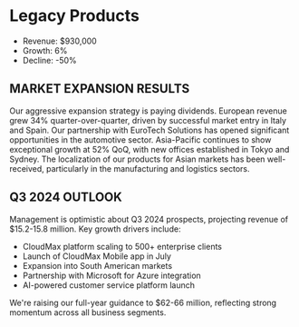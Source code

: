 # Legacy Products
- Revenue: $930,000
- Growth: 6%
- Decline: -50%

## MARKET EXPANSION RESULTS
Our aggressive expansion strategy is paying dividends. European revenue grew 34% quarter-over-quarter, driven by successful market entry in Italy and Spain. Our partnership with EuroTech Solutions has opened significant opportunities in the automotive sector. Asia-Pacific continues to show exceptional growth at 52% QoQ, with new offices established in Tokyo and Sydney. The localization of our products for Asian markets has been well-received, particularly in the manufacturing and logistics sectors.

## Q3 2024 OUTLOOK
Management is optimistic about Q3 2024 prospects, projecting revenue of $15.2-15.8 million. Key growth drivers include:
- CloudMax platform scaling to 500+ enterprise clients
- Launch of CloudMax Mobile app in July
- Expansion into South American markets
- Partnership with Microsoft for Azure integration
- AI-powered customer service platform launch

We're raising our full-year guidance to $62-66 million, reflecting strong momentum across all business segments.
